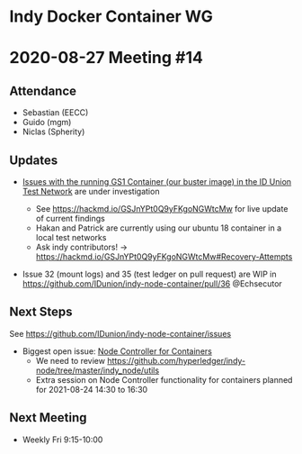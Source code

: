 Indy Docker Container WG
=========================

2020-08-27 Meeting #14
===========================

Attendance
-----------

- Sebastian (EECC)
- Guido (mgm)
- Niclas (Spherity)


Updates
---

- [Issues with the running GS1 Container (our buster image) in the ID Union Test Network](https://github.com/IDunion/indy-node-container/issues/10) are under investigation
  - See https://hackmd.io/GSJnYPt0Q9yFKgoNGWtcMw for live update of current findings
  - Hakan and Patrick are currently using our ubuntu 18 container in a local test networks
  - Ask indy contributors! -> https://hackmd.io/GSJnYPt0Q9yFKgoNGWtcMw#Recovery-Attempts


- Issue 32 (mount logs) and 35 (test ledger on pull request) are WIP in https://github.com/IDunion/indy-node-container/pull/36 @Echsecutor 



Next Steps
---------------

See https://github.com/IDunion/indy-node-container/issues

- Biggest open issue: [Node Controller for Containers](https://github.com/IDunion/indy-node-container/issues/8)
  - We need to review https://github.com/hyperledger/indy-node/tree/master/indy_node/utils
  - Extra session on Node Controller functionality for containers planned for 2021-08-24 14:30 to 16:30


Next Meeting
----------------

- Weekly Fri 9:15-10:00
